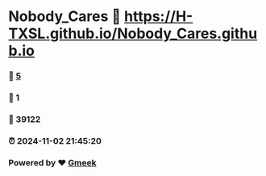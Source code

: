 # Nobody_Cares :link: https://H-TXSL.github.io/Nobody_Cares.github.io 
### :page_facing_up: [5](https://H-TXSL.github.io/Nobody_Cares.github.io/tag.html) 
### :speech_balloon: 1 
### :hibiscus: 39122 
### :alarm_clock: 2024-11-02 21:45:20 
### Powered by :heart: [Gmeek](https://github.com/Meekdai/Gmeek)
